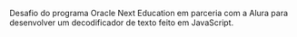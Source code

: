 Desafio do programa Oracle Next Education em parceria com a Alura para desenvolver um decodificador de texto feito em JavaScript.